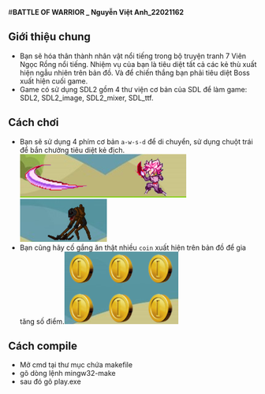 #**BATTLE OF WARRIOR _ Nguyễn Việt Anh_22021162**
## Giới thiệu chung
 - Bạn sẽ hóa thân thành nhân vật nổi tiếng trong bộ truyện tranh 7 Viên Ngọc Rồng nổi tiếng. Nhiệm vụ của bạn là tiêu diệt tất cả các kẻ thù xuất hiện ngẫu nhiên trên bản đồ. Và để chiến thắng bạn phải tiêu diệt Boss xuất hiện cuối game.
 - Game có sử dụng SDL2 gồm 4 thư viện cơ bản của SDL để làm game: SDL2, SDL2_image, SDL2_mixer, SDL_ttf.

## Cách chơi
- Bạn sẽ sử dụng 4 phím cơ bản `a-w-s-d` để di chuyển, sử dụng chuột trái để bắn chưởng tiêu diệt kẻ địch.
![example](Game/readme/quai1.png) ![example](Game/readme/quai2.png)
- Bạn cũng hãy cố gắng ăn thật nhiều `coin` xuất hiện trên bản đồ để gia tăng số điểm.![example](Game/readme/coin.png)


## Cách compile
- Mở cmd tại thư mục chứa makefile
- gõ dòng lệnh mingw32-make
- sau đó gõ play.exe